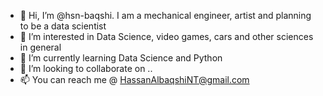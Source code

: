 - 👋 Hi, I’m @hsn-baqshi. I am a mechanical engineer, artist and planning to be a data scientist
- 👀 I’m interested in Data Science, video games, cars and other sciences in general
- 🌱 I’m currently learning Data Science and Python
- 💞️ I’m looking to collaborate on ..
- 📫 You can reach me @ HassanAlbaqshiNT@gmail.com

<!---
hsn-baqshi/hsn-baqshi is a ✨ special ✨ repository because its `README.md` (this file) appears on your GitHub profile.
You can click the Preview link to take a look at your changes.
--->
